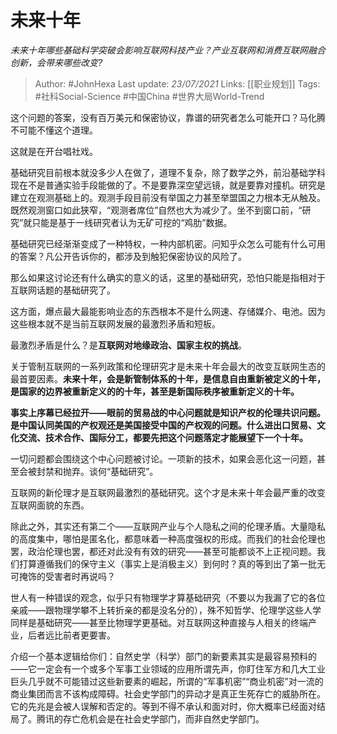 # 未来十年
*未来十年哪些基础科学突破会影响互联网科技产业？产业互联网和消费互联网融合创新，会带来哪些改变?*

> Author: #JohnHexa
Last update: *23/07/2021* 
Links: [[职业规划]]
Tags: #社科Social-Science #中国China #世界大局World-Trend 

 
这个问题的答案，没有百万美元和保密协议，靠谱的研究者怎么可能开口？马化腾不可能不懂这个道理。

这就是在开台唱社戏。

基础研究目前根本就没多少人在做了，道理不复杂，除了数学之外，前沿基础学科现在不是普通实验手段能做的了。不是要靠深空望远镜，就是要靠对撞机。研究是建立在观测基础上的。观测手段目前没有举国之力甚至举盟国之力根本无从触及。既然观测窗口如此狭窄，“观测者席位”自然也大为减少了。坐不到窗口前，“研究”就只能是基于一线研究者认为无矿可挖的“鸡肋”数据。

基础研究已经渐渐变成了一种特权，一种内部机密。问知乎众怎么可能有什么可用的答案？凡公开告诉你的，都涉及到触犯保密协议的风险了。

那么如果这讨论还有什么确实的意义的话，这里的基础研究，恐怕只能是指相对于互联网话题的基础研究了。

这方面，爆点最大最能影响业态的东西根本不是什么网速、存储媒介、电池。因为这些根本就不是当前互联网发展的最激烈矛盾和短板。

最激烈矛盾是什么？是**互联网对地缘政治、国家主权的挑战**。

关于管制互联网的一系列政策和伦理研究才是未来十年会最大的改变互联网生态的最首要因素。**未来十年，会是新管制体系的十年，是信息自由重新被定义的十年，是国家的边界被重新定义的的十年，甚至是新国际秩序被重新定义的十年。**

**事实上序幕已经拉开——眼前的贸易战的中心问题就是知识产权的伦理共识问题。是中国认同美国的产权观还是美国接受中国的产权观的问题。什么进出口贸易、文化交流、技术合作、国际分工，都要先把这个问题落定才能展望下一个十年。**

一切问题都会围绕这个中心问题被讨论。一项新的技术，如果会恶化这一问题，甚至会被封禁和抛弃。谈何“基础研究”。

互联网的新伦理才是互联网最激烈的基础研究。这个才是未来十年会最严重的改变互联网面貌的东西。

除此之外，其实还有第二个——互联网产业与个人隐私之间的伦理矛盾。大量隐私的高度集中，哪怕是匿名化，都意味着一种高度强权的形成。而我们的社会伦理也罢，政治伦理也罢，都还对此没有有效的研究——甚至可能都谈不上正视问题。我们打算遵循我们的保守主义（事实上是消极主义）到何时？真的等到出了第一批无可掩饰的受害者时再说吗？

世人有一种错误的观念，似乎只有物理学才算基础研究（不要以为我漏了它的各位亲戚——跟物理学攀不上转折亲的都是没名分的），殊不知哲学、伦理学这些人学同样是基础研究——甚至比物理学更基础。对互联网这种直接与人相关的终端产业，后者远比前者更要害。

介绍一个基本逻辑给你们：自然史学（科学）部门的新要素其实是最容易预料的——它一定会有一个或多个军事工业领域的应用所谓先声，你盯住军方和几大工业巨头几乎就不可能错过这些新要素的崛起，所谓的“军事机密”“商业机密”对一流的商业集团而言不该构成障碍。社会史学部门的异动才是真正生死存亡的威胁所在。它的先兆是会被人误解和否定的。等到不得不承认和面对时，你大概率已经面对结局了。腾讯的存亡危机会是在社会史学部门，而非自然史学部门。



